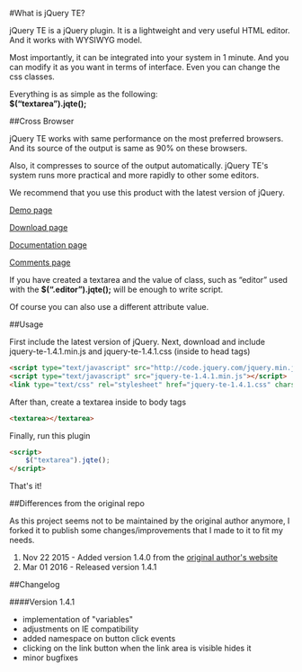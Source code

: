 ﻿#What is jQuery TE?

jQuery TE is a jQuery plugin. It is a lightweight and very useful HTML editor. And it works with WYSIWYG model.

Most importantly, it can be integrated into your system in 1 minute. And you can modify it as you want in terms of interface. Even you can change the css classes.

Everything is as simple as the following:  
**$(“textarea”).jqte();**

##Cross Browser

jQuery TE works with same performance on the most preferred browsers. And its source of the output is same as 90% on these browsers.

Also, it compresses to source of the output automatically. jQuery TE's system runs more practical and more rapidly to other some editors.

We recommend that you use this product with the latest version of jQuery.

[Demo page][]

[Download page][]

[Documentation page][]

[Comments page][]

  [Demo page]: http://jqueryte.com/demos
  [Download page]: http://jqueryte.com/download
  [Documentation page]: http://jqueryte.com/documentation
  [Comments page]: http://jqueryte.com/comments

If you have created a textarea and the value of class, such as “editor”
used with the **$(“.editor”).jqte();** will be enough to write script.

Of course you can also use a different attribute value.

##Usage

First include the latest version of jQuery. Next, download and include jquery-te-1.4.1.min.js and jquery-te-1.4.1.css (inside to head tags)

``` html
<script type="text/javascript" src="http://code.jquery.com/jquery.min.js"></script>
<script type="text/javascript" src="jquery-te-1.4.1.min.js"></script>
<link type="text/css" rel="stylesheet" href="jquery-te-1.4.1.css" charset="utf-8" />
```

After than, create a textarea inside to body tags

``` html
<textarea></textarea>
```

Finally, run this plugin
``` html
<script>
	$("textarea").jqte();
</script>
```

That's it!

##Differences from the original repo

As this project seems not to be maintained by the original author anymore, I forked it to publish some changes/improvements that I made to it to fit my needs.

1. Nov 22 2015 - Added version 1.4.0 from the [original author's website](http://jqueryte.com/download)
2. Mar 01 2016 - Released version 1.4.1

##Changelog

####Version 1.4.1
- implementation of "variables"
- adjustments on IE compatibility
- added namespace on button click events
- clicking on the link button when the link area is visible hides it
- minor bugfixes



